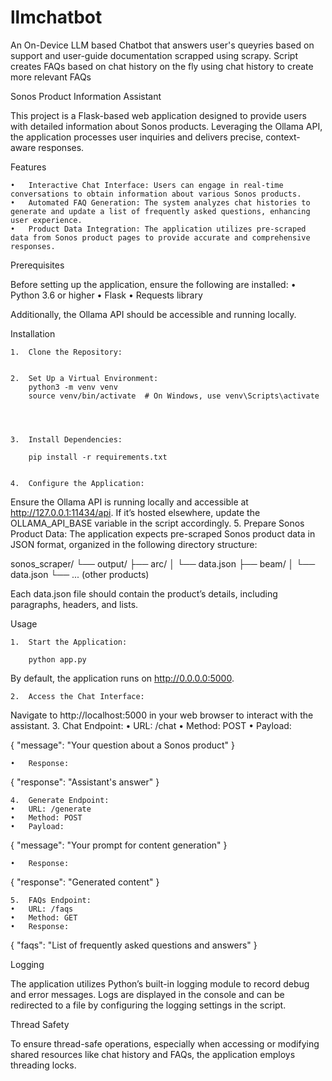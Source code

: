 # llmchatbot
An On-Device LLM based Chatbot that answers user's queyries based on support and user-guide documentation scrapped using scrapy. Script creates FAQs based on chat history on the fly using chat history to create more relevant FAQs

Sonos Product Information Assistant

This project is a Flask-based web application designed to provide users with detailed information about Sonos products. Leveraging the Ollama API, the application processes user inquiries and delivers precise, context-aware responses.

Features

	•	Interactive Chat Interface: Users can engage in real-time conversations to obtain information about various Sonos products.
	•	Automated FAQ Generation: The system analyzes chat histories to generate and update a list of frequently asked questions, enhancing user experience.
	•	Product Data Integration: The application utilizes pre-scraped data from Sonos product pages to provide accurate and comprehensive responses.

Prerequisites

Before setting up the application, ensure the following are installed:
	•	Python 3.6 or higher
	•	Flask
	•	Requests library

Additionally, the Ollama API should be accessible and running locally.

Installation

	1.	Clone the Repository:


	2.	Set Up a Virtual Environment:
 		python3 -m venv venv
		source venv/bin/activate  # On Windows, use venv\Scripts\activate




	3.	Install Dependencies:

		pip install -r requirements.txt


	4.	Configure the Application:
Ensure the Ollama API is running locally and accessible at http://127.0.0.1:11434/api. If it’s hosted elsewhere, update the OLLAMA_API_BASE variable in the script accordingly.
	5.	Prepare Sonos Product Data:
The application expects pre-scraped Sonos product data in JSON format, organized in the following directory structure:

sonos_scraper/
└── output/
    ├── arc/
    │   └── data.json
    ├── beam/
    │   └── data.json
    └── ... (other products)

Each data.json file should contain the product’s details, including paragraphs, headers, and lists.

Usage

	1.	Start the Application:

		python app.py

By default, the application runs on http://0.0.0.0:5000.

	2.	Access the Chat Interface:
Navigate to http://localhost:5000 in your web browser to interact with the assistant.
	3.	Chat Endpoint:
	•	URL: /chat
	•	Method: POST
	•	Payload:

{
  "message": "Your question about a Sonos product"
}


	•	Response:

{
  "response": "Assistant's answer"
}


	4.	Generate Endpoint:
	•	URL: /generate
	•	Method: POST
	•	Payload:

{
  "message": "Your prompt for content generation"
}


	•	Response:

{
  "response": "Generated content"
}


	5.	FAQs Endpoint:
	•	URL: /faqs
	•	Method: GET
	•	Response:

{
  "faqs": "List of frequently asked questions and answers"
}



Logging

The application utilizes Python’s built-in logging module to record debug and error messages. Logs are displayed in the console and can be redirected to a file by configuring the logging settings in the script.

Thread Safety

To ensure thread-safe operations, especially when accessing or modifying shared resources like chat history and FAQs, the application employs threading locks.
